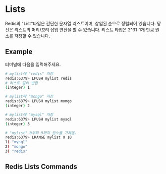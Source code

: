 Lists
============

Redis의 "List"타입은 간단한 문자열 리스트이며, 삽입된 순으로 정렬되어 있습니다. 당신은 리스트의 머리/꼬리 삽입 연산을 할 수 있습니다. 리스트 타입은 2^31-1개 만큼 원소를 저장할 수 있습니다.

## Example

터미널에 다음을 입력해주세요.

```bash
# mylist에 "redis" 저장
redis:6379> LPUSH mylist redis
# 리스트 길이 반환
(integer) 1

# mylist에 "mongo" 저장
redis:6379> LPUSH mylist mongo
(integer) 2

# mylist에 "mysql" 저장
redis:6379> LPUSH mylist mysql
(integer) 3

# "mylist" 0부터 9까지 원소를 가져옴.
redis:6379> LRANGE mylist 0 10
1) "mysql"
2) "mongo"
3) "redis"
```

## Redis Lists Commands